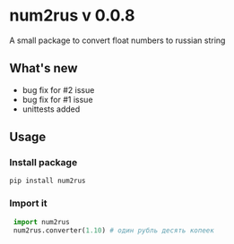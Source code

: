# num2rus v 0.0.8

A small package to convert float numbers to russian string

## What's new
- bug fix for #2 issue
- bug fix for #1 issue
- unittests added

## Usage

### Install package

`pip install num2rus`

### Import it

```python
 import num2rus
 num2rus.converter(1.10) # один рубль десять копеек
```
